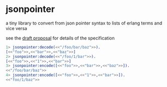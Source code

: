jsonpointer
===========

a tiny library to convert from json pointer syntax to lists of erlang terms and vice versa

see the [draft proposal](http://tools.ietf.org/html/draft-ietf-appsawg-json-pointer-01) for
details of the specification

```erlang
1> jsonpointer:decode(<<"/foo/bar/baz">>).
[<<"foo">>,<<"bar">>,<<"baz">>]
2> jsonpointer:decode(<<"/foo/1/bar">>).
[<<"foo">>,<<"1">>,<<"bar">>]
3> jsonpointer:encode([<<"foo">>,<<"bar">>,<<"baz">>]).
<<"/foo/bar/baz">>
4> jsonpointer:encode([<<"foo">>,<<"1">>,<<"bar">>]).
<<"foo/1/baz">>
```


